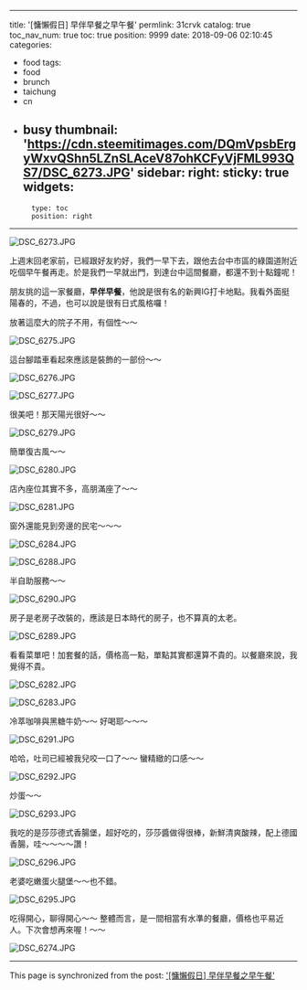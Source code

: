 
---
title: '[慵懶假日] 早伴早餐之早午餐'
permlink: 31crvk
catalog: true
toc_nav_num: true
toc: true
position: 9999
date: 2018-09-06 02:10:45
categories:
- food
tags:
- food
- brunch
- taichung
- cn
- busy
thumbnail: 'https://cdn.steemitimages.com/DQmVpsbErgyWxvQShn5LZnSLAceV87ohKCFyVjFML993QS7/DSC_6273.JPG'
sidebar:
    right:
        sticky: true
widgets:
    -
        type: toc
        position: right
---


![DSC_6273.JPG](https://cdn.steemitimages.com/DQmVpsbErgyWxvQShn5LZnSLAceV87ohKCFyVjFML993QS7/DSC_6273.JPG)

上週末回老家前，已經跟好友約好，我們一早下去，跟他去台中市區的綠園道附近吃個早午餐再走。於是我們一早就出門，到達台中這間餐廳，都還不到十點鐘呢！

朋友挑的這一家餐廳，**早伴早餐**，他說是很有名的新興IG打卡地點。我看外面挺陽春的，不過，也可以說是很有日式風格囉！

放著這麼大的院子不用，有個性～～

![DSC_6275.JPG](https://cdn.steemitimages.com/DQmP9U6HocDVvMdhPB6skdWJogrF8YsA2Y5N5UzN4ZUejsn/DSC_6275.JPG)

這台腳踏車看起來應該是裝飾的一部份～～

![DSC_6276.JPG](https://cdn.steemitimages.com/DQmWDokKYjnSKtNECLEz1ieFjHQjo1tJ4Sp11zhMyfYEwAe/DSC_6276.JPG)

![DSC_6277.JPG](https://cdn.steemitimages.com/DQmZMzzANvaMqX54pf2PwHYUVzMwJX7JyAnoFUKW5YT4Mtx/DSC_6277.JPG)

很美吧！那天陽光很好～～ 

![DSC_6279.JPG](https://cdn.steemitimages.com/DQmZ1toFFtBLQeWJLg5j9pdNobw9j4RkEHoHNBsS2mq5cCu/DSC_6279.JPG)

簡單復古風～～

![DSC_6280.JPG](https://cdn.steemitimages.com/DQmQWvieAPMfBY8H8ev3YhCU34pJcYFEFFBBQkrYTQTunfg/DSC_6280.JPG)

店內座位其實不多，高朋滿座了～～

![DSC_6281.JPG](https://cdn.steemitimages.com/DQmRQeJLsKktdKUrd9KnqmeL3BH3CyV2gzfwLJfeqoKVSnM/DSC_6281.JPG)

窗外還能見到旁邊的民宅～～～

![DSC_6284.JPG](https://cdn.steemitimages.com/DQmbPxtpe5w6Ymkg2kmZQ1zufLGMttraoVKqrzC8RDDoQCv/DSC_6284.JPG)

![DSC_6288.JPG](https://cdn.steemitimages.com/DQmd2mbnX1bhdtPrFYh3qdnEWwQwUAELq8mShCFWurPEkzK/DSC_6288.JPG)

半自助服務～～

![DSC_6290.JPG](https://cdn.steemitimages.com/DQmdgeJjSZZiHLXJnGfvGnYTgbQxHF4GUuKXE2yPpvzJwc5/DSC_6290.JPG)

房子是老房子改裝的，應該是日本時代的房子，也不算真的太老。

![DSC_6289.JPG](https://cdn.steemitimages.com/DQmdbwuDyQU8kWoWRV6iZZRahwsJZ4HDMsr7g42kqDywNsy/DSC_6289.JPG)

看看菜單吧！加套餐的話，價格高一點，單點其實都還算不貴的。以餐廳來說，我覺得不貴。

![DSC_6282.JPG](https://cdn.steemitimages.com/DQmRCkRaU4vjYFYG6MjHM3z3NQx4FAvoPQnGMk4DkggURjL/DSC_6282.JPG)

![DSC_6283.JPG](https://cdn.steemitimages.com/DQmVoUucGPuyzbNZCuoujMj97wCggV56Q1mFQXvaNtzPV7J/DSC_6283.JPG)

冷萃咖啡與黑糖牛奶～～ 好喝耶～～～

![DSC_6291.JPG](https://cdn.steemitimages.com/DQmdnbXbsY6Y9rzpBm5hhmSiSaDAjymSuVWrytkAavKmF3c/DSC_6291.JPG)

哈哈，吐司已經被我兒咬一口了～～ 蠻精緻的口感～～

![DSC_6292.JPG](https://cdn.steemitimages.com/DQmZto7RAvCawaobDwaqRWEyt3njwnBNFZxKvwj8dmNgFP2/DSC_6292.JPG)

炒蛋～～

![DSC_6293.JPG](https://cdn.steemitimages.com/DQmaM7CrGJw6raSHAK586vjAv6QzJeP8nm7uBNAo5zEvRcc/DSC_6293.JPG)

我吃的是莎莎德式香腸堡，超好吃的，莎莎醬做得很棒，新鮮清爽酸辣，配上德國香腸，哇～～～～讚！

![DSC_6296.JPG](https://cdn.steemitimages.com/DQmb8nTDwW9UACHeeQDuG5Po6Vvi9xywjXCzvwTHJ5SQAwf/DSC_6296.JPG)

老婆吃嫩蛋火腿堡～～也不錯。

![DSC_6295.JPG](https://cdn.steemitimages.com/DQmVPY9VkRALJsG29chdkLCF2dr74oiMB2Y2MYUiDerXC4K/DSC_6295.JPG)

吃得開心，聊得開心～～ 整體而言，是一間相當有水準的餐廳，價格也平易近人。下次會想再來喔！～～

![DSC_6274.JPG](https://cdn.steemitimages.com/DQmRLQKjLUQ8b8dcKa4QEPjpm4eC43HUM1aikkiKdVcpyu5/DSC_6274.JPG)

- - -

This page is synchronized from the post: ['[慵懶假日] 早伴早餐之早午餐'](https://steemit.com/@deanliu/31crvk)
